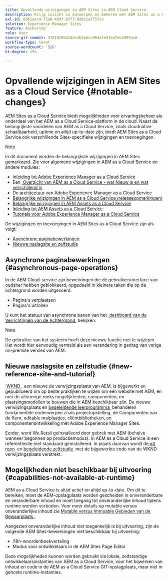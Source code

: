 ```yaml
---
title: Opvallende wijzigingen in AEM Sites in AEM Cloud Service
description: Krijg inzicht in ontwerpen en beheren met AEM Sites as a Cloud Service en in het aanbrengen van opvallende wijzigingen aan AEM Sites in AEM Cloud Service.
exl-id: 60b1aec4-75a0-459f-bf77-8d8c1af757ce
solution: Experience Manager Sites
feature: Authoring
role: User
source-git-commit: 3761019b42ddc4b3a6cc904afe91b47eb3d99ac6
workflow-type: tm+mt
source-wordcount: '526'
ht-degree: 15%

---
```



# Opvallende wijzigingen in AEM Sites as a Cloud Service {#notable-changes}

AEM Sites as a Cloud Service biedt mogelijkheden voor ervaringsbeheer als onderdeel van het AEM as a Cloud Service-platform in de cloud. Naast de belangrijkste voordelen van AEM as a Cloud Service, zoals cloudnative schaalbaarheid, uptime en altijd up-to-date zijn, biedt AEM Sites as a Cloud Service ook verschillende Sites-specifieke wijzigingen en toevoegingen.

>[!NOTE]
>In dit document worden de belangrijkste wijzigingen in AEM Sites gemarkeerd. Zie voor algemene wijzigingen in AEM as a Cloud Service en andere modules:
>
>* [Inleiding tot Adobe Experience Manager as a Cloud Service](/help/overview/introduction.md)
>* Een [&#x200B; Overzicht van AEM as a Cloud Service - wat Nieuw is en wat verschillend is &#x200B;](/help/overview/what-is-new-and-different.md)
>* De [architectuur](/help/overview/architecture.md) van Adobe Experience Manager as a Cloud Service
>* [Belangrijke wijzigingen in AEM as a Cloud Service (releaseopmerkingen)](/help/release-notes/aem-cloud-changes.md)
>* [Belangrijke wijzigingen in AEM Assets as a Cloud Service](/help/assets/assets-cloud-changes.md)
>* [Inleiding tot AEM Assets as a Cloud Service](/help/assets/overview.md)
>* [Tutorials voor Adobe Experience Manager as a Cloud Service](https://experienceleague.adobe.com/docs/experience-manager-learn/cloud-service/overview.html)

De wijzigingen en toevoegingen in AEM Sites as a Cloud Service zijn als volgt:

* [Asynchrone paginabewerkingen](#asynchronous-page-operations)
* [Nieuwe naslagsite en zelfstudie](#new-reference-site-and-tutorial)

## Asynchrone paginabewerkingen {#asynchronous-page-operations}

In de AEM Cloud-service zijn bewerkingen die de gebruikersinterface van oudsher hebben geblokkeerd, opgedeeld in kleinere taken die op de achtergrond worden uitgevoerd.

* Pagina&#39;s verplaatsen
* Pagina&#39;s uitrollen

<!--
The initiator of such actions can check their status in a new UI at `/mnt/overlay/dam/gui/content/asyncjobs.html`.
-->

U kunt het statuut van asynchrone banen van het [&#x200B; dashboard van de Verrichtingen van de Achtergrond &#x200B;](/help/operations/asynchronous-jobs.md) bekijken.

>[!NOTE]
>
>De gebruiker van het systeem hoeft deze nieuwe functie niet te wijzigen. Het wordt hier eenvoudig vermeld als een verandering in gedrag van vorige on-premise versies van AEM.

## Nieuwe naslagsite en zelfstudie {#new-reference-site-and-tutorial}

[&#x200B; WKND &#x200B;](https://wknd.site/), een nieuwe de verwijzingsplaats van AEM, is bijgewerkt en gepubliceerd om op beste praktijken te wijzen om een website met AEM, en met de uitvoerige reeks mogelijkheden, componenten, en plaatsingsmodellen te bouwen die in AEM beschikbaar zijn. De nieuwe verwijzingsplaats en [&#x200B; begeleidende leerprogramma &#x200B;](https://experienceleague.adobe.com/docs/experience-manager-learn/getting-started-wknd-tutorial-develop/overview.html) behandelen fundamentele onderwerpen zoals projectopstelling, de Componenten van de Kern, editable malplaatjes, cliëntbibliotheken, en componentenontwikkeling met Adobe Experience Manager Sites.

Eerder, werd We.Retail geïnstalleerd door gebrek met AEM (behalve wanneer begonnen op productiemodus). In AEM as a Cloud Service is een referentiesite niet standaard geïnstalleerd. In plaats daarvan wordt de [&#x200B; git repo &#x200B;](https://github.com/adobe/aem-guides-wknd/) en [&#x200B; begeleidende zelfstudie &#x200B;](https://experienceleague.adobe.com/docs/experience-manager-learn/getting-started-wknd-tutorial-develop/overview.html) met de bijgewerkte code van de WKND verwijzingsplaats verstrekt.

## Mogelijkheden niet beschikbaar bij uitvoering {#capabilities-not-available-at-runtime}

AEM as a Cloud Service is altijd actief en altijd up-to-date. Om dit te bereiken, moet de AEM-opslagplaats worden gescheiden in onveranderbare en veranderbare inhoud en moet toegang tot onveranderlijke inhoud tijdens runtime worden verboden. Voor meer details op mutable versus onveranderlijke inhoud zie [&#x200B; Mutable versus Immuable Gebieden van de Bewaarplaats &#x200B;](/help/implementing/developing/introduction/aem-project-content-package-structure.md#mutable-vs-immutable).

Aangezien onveranderlijke inhoud niet toegankelijk is bij uitvoering, zijn de volgende AEM Sites-bewerkingen niet beschikbaar bij uitvoering:

* i18n-woordenboekvertaling
* Modus voor ontwikkelaars in de AEM Sites Page Editor

Deze mogelijkheden kunnen worden gebruikt via lokale, zelfstandige ontwikkelaarsinstanties van AEM as a Cloud Service, voor het bijwerken van inhoud en code in de AEM as a Cloud Service GIT-opslagplaats, maar niet in gehoste runtime-instanties.
